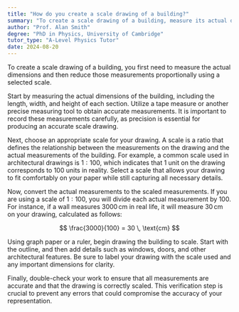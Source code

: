 ```yaml
---
title: "How do you create a scale drawing of a building?"
summary: "To create a scale drawing of a building, measure its actual dimensions and reduce them proportionally based on a selected scale."
author: "Prof. Alan Smith"
degree: "PhD in Physics, University of Cambridge"
tutor_type: "A-Level Physics Tutor"
date: 2024-08-20
---
```


To create a scale drawing of a building, you first need to measure the actual dimensions and then reduce those measurements proportionally using a selected scale.

Start by measuring the actual dimensions of the building, including the length, width, and height of each section. Utilize a tape measure or another precise measuring tool to obtain accurate measurements. It is important to record these measurements carefully, as precision is essential for producing an accurate scale drawing.

Next, choose an appropriate scale for your drawing. A scale is a ratio that defines the relationship between the measurements on the drawing and the actual measurements of the building. For example, a common scale used in architectural drawings is $1:100$, which indicates that $1$ unit on the drawing corresponds to $100$ units in reality. Select a scale that allows your drawing to fit comfortably on your paper while still capturing all necessary details.

Now, convert the actual measurements to the scaled measurements. If you are using a scale of $1:100$, you will divide each actual measurement by $100$. For instance, if a wall measures $3000 \, \text{cm}$ in real life, it will measure $30 \, \text{cm}$ on your drawing, calculated as follows:

$$
\frac{3000}{100} = 30 \, \text{cm}
$$

Using graph paper or a ruler, begin drawing the building to scale. Start with the outline, and then add details such as windows, doors, and other architectural features. Be sure to label your drawing with the scale used and any important dimensions for clarity.

Finally, double-check your work to ensure that all measurements are accurate and that the drawing is correctly scaled. This verification step is crucial to prevent any errors that could compromise the accuracy of your representation.
    